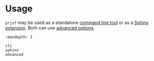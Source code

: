 # Usage

`prjsf` may be used as a standalone [command line tool](./cli.md) or as a
[Sphinx extension](./sphinx.md). Both can use [advanced options](./advanced.md).

```{toctree}
:maxdepth: 2

cli
sphinx
advanced
```
